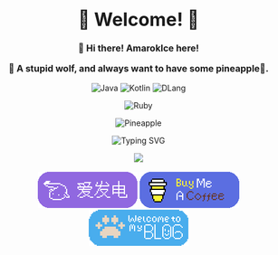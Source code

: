<div align=center>

<font size="3">

# :star2: Welcome! :star2:



**:wave: Hi there! AmarokIce here!**

**:wolf: A stupid wolf, and always want to have some pineapple🍍.**

</font>

![Java](https://img.shields.io/badge/Java-yellow?logo=java&logoSize=auto&style=for-the-badge)
![Kotlin](https://img.shields.io/badge/Kotlin-blue?logo=kotlin&logoSize=auto&style=for-the-badge)
![DLang](https://img.shields.io/badge/D-red?logo=d&logoSize=auto&style=for-the-badge)

![Ruby](https://img.shields.io/badge/Ruby-red?logo=ruby&logoSize=auto&style=for-the-badge)

![Pineapple](https://badgen.net/badge/Give%20Me/Pineapple/yellow)  

![Typing SVG](https://readme-typing-svg.demolab.com?font=Fira+Code&pause=1000&center=true&width=435&lines=Give+me+Pineapple!)

![](https://github-readme-stats.vercel.app/api/top-langs/?username=AmarokIce&layout=compact&hide=html,css,less,scss&langs_count=8&theme=tokyonight&hide_title=true)  

[![](https://github.com/AmarokIce/AmarokIce/blob/main/img/AiFaDian.png)](https://ifdian.net/a/AmarokIce)
[![](https://github.com/AmarokIce/AmarokIce/blob/main/img/BuyMeACoffee.png)](https://buymeacoffee.com/AmarokIce)
[![](https://github.com/AmarokIce/AmarokIce/blob/main/img/Blog.png)](https://wolf.snowlyicewolf.club)

</div>


